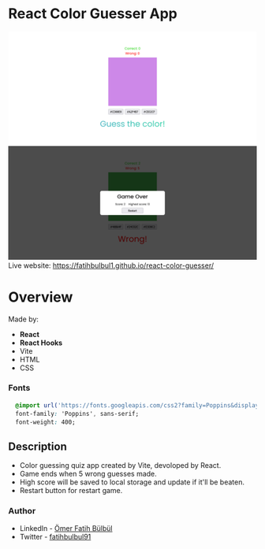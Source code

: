 # React Color Guesser App
![](./images/screenshot_main.png)
![](./images/screenshot_over.png)
Live website: https://fatihbulbul1.github.io/react-color-guesser/

# Overview
Made by:
- **React**
- **React Hooks**
- Vite
- HTML
- CSS

### Fonts
```css
  @import url('https://fonts.googleapis.com/css2?family=Poppins&display=swap');
  font-family: 'Poppins', sans-serif;
  font-weight: 400;
```

## Description 
- Color guessing quiz app created by Vite, devoloped by React.
- Game ends when 5 wrong guesses made.
- High score will be saved to local storage and update if it'll be beaten.
- Restart button for restart game.


### Author
- LinkedIn - [Ömer Fatih Bülbül](https://www.linkedin.com/in/ömer-fatih-bülbül-74a890236/)
- Twitter - [fatihbulbul91](https://twitter.com/fatihbulbul91)
